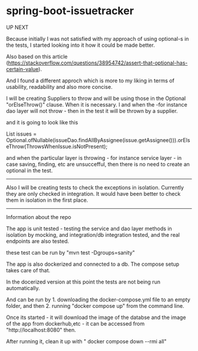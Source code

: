# spring-boot-issuetracker

UP NEXT

Because initially I was not satisfied with my approach of using optional-s in the tests, I started looking into it how it could be made better.

Also based on this article  (https://stackoverflow.com/questions/38954742/assert-that-optional-has-certain-value).

And I found a different approch which is more to my liking in terms of usability, readability and also more concise.


I will be creating Suppliers to throw and will be using those in the Optional "orElseThrow()" clause. When it is necessary. I and when the -for instance dao layer will not throw - then in the test it will be thrown by a supplier.

and it is going to look like this

List<Issue> issues = Optional.ofNullable(issueDao.findAllByAssignee(issue.getAssignee())).orElseThrow(ThrowsWhenIssue.isNotPresent);

and when the particular layer is throwing - for instance service layer - in case saving, finding, etc are unsuccefful, then there is no need to create an optional in the test.


---------------------------------------------------------------------

Also I will be creating tests to check the exceptions in isolation. Currently they are only checked in integration. It would have been better to check them in isolation in the first place.

----------------------------------------------------------------------
Information about the repo

The app is unit tested - testing the service and dao layer methods in isolation by mocking, and integration/db integration tested, and the real endpoints are also tested.

these test can be run by "mvn test -Dgroups=sanity"


The app is also dockerized and connected to a db. The compose setup takes care of that.

In the docerized version at this point the tests are not being run automatically.

And can be run by 1. downloading the docker-compose.yml file to an empty folder, and then 2. running "docker compose up" from the command line. 

Once its started - it will download the image of the databse and the image of the app from dockerhub,etc - it can be accessed from "http://localhost:8080" then.

After running it,  clean it up with " docker compose down --rmi all"



